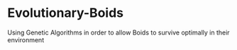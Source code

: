 # Evolutionary-Boids
 Using Genetic Algorithms in order to allow Boids to survive optimally in their environment
